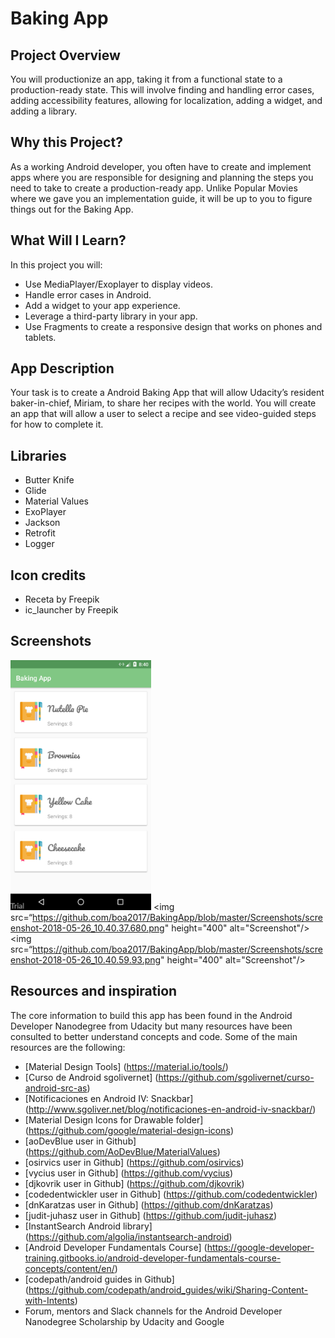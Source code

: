 # Baking App

## Project Overview
You will productionize an app, taking it from a functional state to a production-ready state. This will involve finding and handling error cases, adding accessibility features, allowing for localization, adding a widget, and adding a library.

## Why this Project?
As a working Android developer, you often have to create and implement apps where you are responsible for designing and planning the steps you need to take to create a production-ready app. Unlike Popular Movies where we gave you an implementation guide, it will be up to you to figure things out for the Baking App. 

## What Will I Learn?
In this project you will:

+ Use MediaPlayer/Exoplayer to display videos.
+ Handle error cases in Android.
+ Add a widget to your app experience.
+ Leverage a third-party library in your app.
+ Use Fragments to create a responsive design that works on phones and tablets.

## App Description
Your task is to create a Android Baking App that will allow Udacity’s resident baker-in-chief, Miriam, to share her recipes with the world. You will create an app that will allow a user to select a recipe and see video-guided steps for how to complete it.
 
## Libraries
 + Butter Knife
 + Glide
 + Material Values
 + ExoPlayer
 + Jackson
 + Retrofit
 + Logger

## Icon credits
 + Receta by Freepik
 + ic_launcher by Freepik
 
## Screenshots
 <img src="https://github.com/boa2017/BakingApp/blob/master/Screenshots/screenshot-2018-05-26_10.40.07.129.png" height="400" alt="Screenshot"/>  <img src=“https://github.com/boa2017/BakingApp/blob/master/Screenshots/screenshot-2018-05-26_10.40.37.680.png" height="400" alt="Screenshot"/>  <img src=“https://github.com/boa2017/BakingApp/blob/master/Screenshots/screenshot-2018-05-26_10.40.59.93.png" height="400" alt="Screenshot"/>

## Resources and inspiration
 The core information to build this app has been found in the Android Developer Nanodegree from Udacity but many resources have been consulted to better understand concepts and code.
 Some of the main resources are the following:
 + [Material Design Tools] (https://material.io/tools/) 
 + [Curso de Android sgolivernet] (https://github.com/sgolivernet/curso-android-src-as)
 + [Notificaciones en Android IV: Snackbar] (http://www.sgoliver.net/blog/notificaciones-en-android-iv-snackbar/)
 + [Material Design Icons for Drawable folder] (https://github.com/google/material-design-icons)
 + [aoDevBlue user in Github] (https://github.com/AoDevBlue/MaterialValues)
 + [osirvics user in Github] (https://github.com/osirvics)
 + [vycius user in Github] (https://github.com/vycius)
 + [djkovrik user in Github] (https://github.com/djkovrik)
 + [codedentwickler user in Github] (https://github.com/codedentwickler)
 + [dnKaratzas user in Github] (https://github.com/dnKaratzas)
 + [judit-juhasz user in Github] (https://github.com/judit-juhasz)
 + [InstantSearch Android library] (https://github.com/algolia/instantsearch-android)
 + [Android Developer Fundamentals Course] (https://google-developer-training.gitbooks.io/android-developer-fundamentals-course-concepts/content/en/)
 + [codepath/android guides in Github] (https://github.com/codepath/android_guides/wiki/Sharing-Content-with-Intents)
 + Forum, mentors and Slack channels for the Android Developer Nanodegree Scholarship by Udacity and Google
 
 
